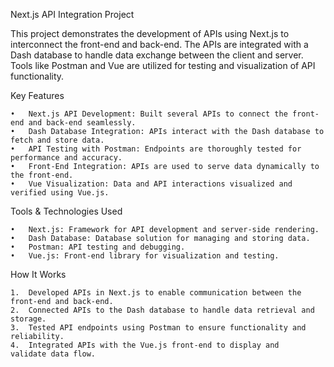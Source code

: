 Next.js API Integration Project

This project demonstrates the development of APIs using Next.js to interconnect the front-end and back-end. The APIs are integrated with a Dash database to handle data exchange between the client and server. Tools like Postman and Vue are utilized for testing and visualization of API functionality.

Key Features

	•	Next.js API Development: Built several APIs to connect the front-end and back-end seamlessly.
	•	Dash Database Integration: APIs interact with the Dash database to fetch and store data.
	•	API Testing with Postman: Endpoints are thoroughly tested for performance and accuracy.
	•	Front-End Integration: APIs are used to serve data dynamically to the front-end.
	•	Vue Visualization: Data and API interactions visualized and verified using Vue.js.

Tools & Technologies Used

	•	Next.js: Framework for API development and server-side rendering.
	•	Dash Database: Database solution for managing and storing data.
	•	Postman: API testing and debugging.
	•	Vue.js: Front-end library for visualization and testing.

How It Works

	1.	Developed APIs in Next.js to enable communication between the front-end and back-end.
	2.	Connected APIs to the Dash database to handle data retrieval and storage.
	3.	Tested API endpoints using Postman to ensure functionality and reliability.
	4.	Integrated APIs with the Vue.js front-end to display and validate data flow.
